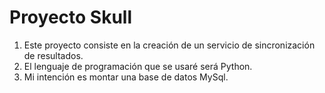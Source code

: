 # Proyecto Skull

 1. Este proyecto consiste en la creación de un servicio de sincronización 
de resultados.
 2. El lenguaje de programación que se usaré será Python.
 3. Mi intención es montar una base de datos MySql.

